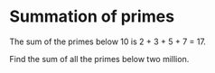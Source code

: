 # Summation of primes


The sum of the primes below 10 is 2 + 3 + 5 + 7 = 17.

Find the sum of all the primes below two million.
